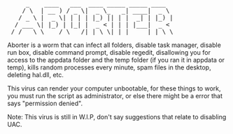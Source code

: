 <pre style="font-family: monospace;">
     _    ____   ___  ____ _____ _____ ____  
    / \  | __ ) / _ \|  _ \_   _| ____|  _ \ 
   / _ \ |  _ \| | | | |_) || | |  _| | |_) |
  / ___ \| |_) | |_| |  _ < | | | |___|  _ < 
 /_/   \_\____/ \___/|_| \_\|_| |_____|_| \_\
</pre>

Aborter is a worm that can infect all folders, disable task manager, disable run box, disable command prompt, disable regedit, disallowing you for access to the appdata folder and the temp folder (if you ran it in appdata or temp), kills random processes every minute, spam files in the desktop, deleting hal.dll, etc.

This virus can render your computer unbootable, for these things to work, you must run the script as administrator, or else there might be a error that says "permission denied".

Note: This virus is still in W.I.P, don't say suggestions that relate to disabling UAC.
